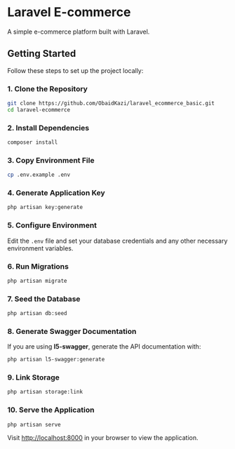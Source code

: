 
# Laravel E-commerce

A simple e-commerce platform built with Laravel.

## Getting Started

Follow these steps to set up the project locally:

### 1. Clone the Repository

```bash
git clone https://github.com/ObaidKazi/laravel_ecommerce_basic.git
cd laravel-ecommerce
```

### 2. Install Dependencies

```bash
composer install
```

### 3. Copy Environment File

```bash
cp .env.example .env
```

### 4. Generate Application Key

```bash
php artisan key:generate
```

### 5. Configure Environment

Edit the `.env` file and set your database credentials and any other necessary environment variables.

### 6. Run Migrations

```bash
php artisan migrate
```

### 7. Seed the Database

```bash
php artisan db:seed
```

### 8. Generate Swagger Documentation

If you are using **l5-swagger**, generate the API documentation with:

```bash
php artisan l5-swagger:generate
```

### 9. Link Storage


```bash
php artisan storage:link
```

### 10. Serve the Application

```bash
php artisan serve
```

Visit [http://localhost:8000](http://localhost:8000) in your browser to view the application.
